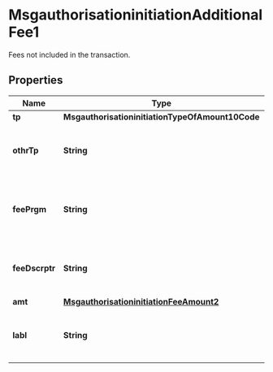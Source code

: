 

# MsgauthorisationinitiationAdditionalFee1

Fees not included in the transaction.

## Properties

| Name | Type | Description | Notes |
|------------ | ------------- | ------------- | -------------|
|**tp** | **MsgauthorisationinitiationTypeOfAmount10Code** |  |  [optional] |
|**othrTp** | **String** | The code identifying the type of additional fee. |  [optional] |
|**feePrgm** | **String** | The Identification of fee program to which this fee belongs. |  [optional] |
|**feeDscrptr** | **String** | The Identification of the specific fee applied. |  [optional] |
|**amt** | [**MsgauthorisationinitiationFeeAmount2**](MsgauthorisationinitiationFeeAmount2.md) |  |  [optional] |
|**labl** | **String** | A summary label that indicates the Additional Fee applied. |  [optional] |



